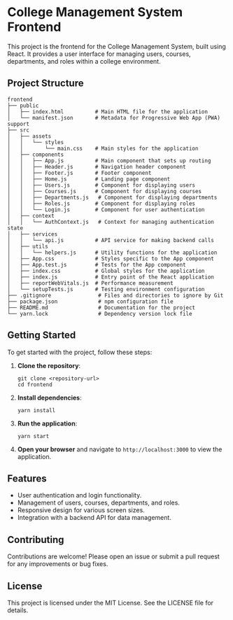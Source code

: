 # College Management System Frontend

This project is the frontend for the College Management System, built using React. It provides a user interface for managing users, courses, departments, and roles within a college environment.

## Project Structure

```
frontend
├── public
│   ├── index.html          # Main HTML file for the application
│   └── manifest.json       # Metadata for Progressive Web App (PWA) support
├── src
│   ├── assets
│   │   └── styles
│   │       └── main.css    # Main styles for the application
│   ├── components
│   │   ├── App.js          # Main component that sets up routing
│   │   ├── Header.js       # Navigation header component
│   │   ├── Footer.js       # Footer component
│   │   ├── Home.js         # Landing page component
│   │   ├── Users.js        # Component for displaying users
│   │   ├── Courses.js      # Component for displaying courses
│   │   ├── Departments.js   # Component for displaying departments
│   │   ├── Roles.js        # Component for displaying roles
│   │   └── Login.js        # Component for user authentication
│   ├── context
│   │   └── AuthContext.js   # Context for managing authentication state
│   ├── services
│   │   └── api.js          # API service for making backend calls
│   ├── utils
│   │   └── helpers.js      # Utility functions for the application
│   ├── App.css             # Styles specific to the App component
│   ├── App.test.js         # Tests for the App component
│   ├── index.css           # Global styles for the application
│   ├── index.js            # Entry point of the React application
│   ├── reportWebVitals.js  # Performance measurement
│   └── setupTests.js       # Testing environment configuration
├── .gitignore               # Files and directories to ignore by Git
├── package.json             # npm configuration file
├── README.md                # Documentation for the project
└── yarn.lock                # Dependency version lock file
```

## Getting Started

To get started with the project, follow these steps:

1. **Clone the repository**:
   ```
   git clone <repository-url>
   cd frontend
   ```

2. **Install dependencies**:
   ```
   yarn install
   ```

3. **Run the application**:
   ```
   yarn start
   ```

4. **Open your browser** and navigate to `http://localhost:3000` to view the application.

## Features

- User authentication and login functionality.
- Management of users, courses, departments, and roles.
- Responsive design for various screen sizes.
- Integration with a backend API for data management.

## Contributing

Contributions are welcome! Please open an issue or submit a pull request for any improvements or bug fixes.

## License

This project is licensed under the MIT License. See the LICENSE file for details.